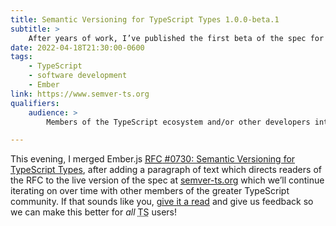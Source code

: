 ```yaml
---
title: Semantic Versioning for TypeScript Types 1.0.0-beta.1
subtitle: >
    After years of work, I’ve published the first beta of the spec for semantic versioning for TypeScript types!
date: 2022-04-18T21:30:00-0600
tags:
    - TypeScript
    - software development
    - Ember
link: https://www.semver-ts.org
qualifiers:
    audience: >
        Members of the TypeScript ecosystem and/or other developers interested in the interesting overlap of versioning and types.

---
```


This evening, I merged Ember.js [<abbr title="request for comments">RFC</abbr> #0730: Semantic Versioning for TypeScript Types][rfc], after adding a paragraph of text which directs readers of the <abbr>RFC</abbr> to the live version of the spec at [semver-ts.org][site] which we’ll continue iterating on over time with other members of the greater TypeScript community. If that sounds like you, [give it a read][site] and give us feedback so we can make this better for *all* <abbr title="TypeScript">TS</abbr> users!

[rfc]: http://emberjs.github.io/rfcs/0730-semver-for-ts.html
[site]: {{link}}
